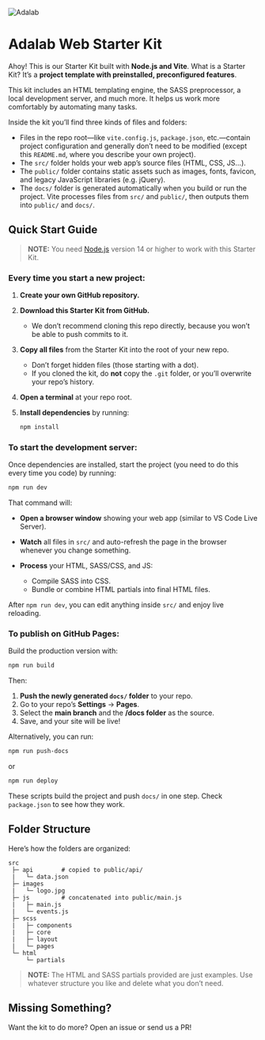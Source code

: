 ![Adalab](https://beta.adalab.es/resources/images/adalab-logo-155x61-bg-white.png)

# Adalab Web Starter Kit

Ahoy! This is our Starter Kit built with **Node.js and Vite**. What is a Starter Kit? It’s a **project template with preinstalled, preconfigured features**.

This kit includes an HTML templating engine, the SASS preprocessor, a local development server, and much more. It helps us work more comfortably by automating many tasks.

Inside the kit you’ll find three kinds of files and folders:

* Files in the repo root—like `vite.config.js`, `package.json`, etc.—contain project configuration and generally don’t need to be modified (except this `README.md`, where you describe your own project).
* The `src/` folder holds your web app’s source files (HTML, CSS, JS…).
* The `public/` folder contains static assets such as images, fonts, favicon, and legacy JavaScript libraries (e.g. jQuery).
* The `docs/` folder is generated automatically when you build or run the project. Vite processes files from `src/` and `public/`, then outputs them into `public/` and `docs/`.

## Quick Start Guide

> **NOTE:** You need [Node.js](https://nodejs.org/) version 14 or higher to work with this Starter Kit.

### Every time you start a new project:

1. **Create your own GitHub repository.**
2. **Download this Starter Kit from GitHub.**

   * We don’t recommend cloning this repo directly, because you won’t be able to push commits to it.
3. **Copy all files** from the Starter Kit into the root of your new repo.

   * Don’t forget hidden files (those starting with a dot).
   * If you cloned the kit, do **not** copy the `.git` folder, or you’ll overwrite your repo’s history.
4. **Open a terminal** at your repo root.
5. **Install dependencies** by running:

   ```bash
   npm install
   ```

### To start the development server:

Once dependencies are installed, start the project (you need to do this every time you code) by running:

```bash
npm run dev
```

That command will:

* **Open a browser window** showing your web app (similar to VS Code Live Server).
* **Watch** all files in `src/` and auto-refresh the page in the browser whenever you change something.
* **Process** your HTML, SASS/CSS, and JS:

  * Compile SASS into CSS.
  * Bundle or combine HTML partials into final HTML files.

After `npm run dev`, you can edit anything inside `src/` and enjoy live reloading.

### To publish on GitHub Pages:

Build the production version with:

```bash
npm run build
```

Then:

1. **Push the newly generated `docs/` folder** to your repo.
2. Go to your repo’s **Settings** → **Pages**.
3. Select the **main branch** and the **/docs folder** as the source.
4. Save, and your site will be live!

Alternatively, you can run:

```bash
npm run push-docs
```

or

```bash
npm run deploy
```

These scripts build the project and push `docs/` in one step. Check `package.json` to see how they work.

## Folder Structure

Here’s how the folders are organized:

```
src
 ├─ api        # copied to public/api/
 |   └─ data.json
 ├─ images
 |   └─ logo.jpg
 ├─ js         # concatenated into public/main.js
 |   ├─ main.js
 |   └─ events.js
 ├─ scss
 |   ├─ components
 |   ├─ core
 |   ├─ layout
 |   └─ pages
 └─ html
     └─ partials
```

> **NOTE:** The HTML and SASS partials provided are just examples. Use whatever structure you like and delete what you don’t need.

## Missing Something?

Want the kit to do more? Open an issue or send us a PR!
